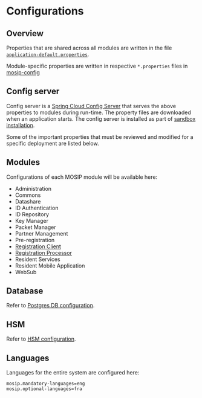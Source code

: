 # Configurations

## Overview

Properties that are shared across all modules are written in the file [`application-default.properties`](https://github.com/mosip/mosip-config/blob/release-1.2.0/application-default.properties).

Module-specific properties are written in respective `*.properties` files in [mosip-config](https://github.com/mosip/mosip-config/blob/release-1.2.0)

## Config server

Config server is a [Spring Cloud Config Server](https://cloud.spring.io/spring-cloud-config/multi/multi\_\_spring\_cloud\_config\_server.html) that serves the above properties to modules during run-time. The property files are downloaded when an application starts. The config server is installed as part of [sandbox installation](sandbox-deployment.md).

Some of the important properties that must be reviewed and modified for a specific deployment are listed below.

## Modules

Configurations of each MOSIP module will be available here:

* Administration
* Commons
* Datashare
* ID Authentication
* ID Repository
* Key Manager
* Packet Manager
* Partner Management
* Pre-registration
* [Registration Client](registration-client.md#configurations)
* [Registration Processor](registration-processor.md#configurations)
* Resident Services
* Resident Mobile Application
* WebSub

## Database

Refer to [Postgres DB configuration](postgres-db.md#configurations).

## HSM

Refer to [HSM configuration](hsm.md#configuration).

## Languages

Languages for the entire system are configured here:

```
mosip.mandatory-languages=eng
mosip.optional-languages=fra
```
